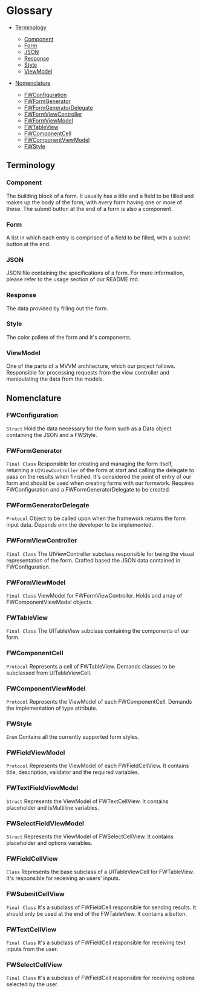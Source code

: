 # Glossary
* [Terminology](#terminology)
  * [Component](#component)
  * [Form](#form)
  * [JSON](#json)
  * [Response](#response)
  * [Style](#style)
  * [ViewModel](#viewmodel)

* [Nomenclature](#development)
  * [FWConfiguration](#fwconfiguration)
  * [FWFormGenerator](#fwformgenerator)
  * [FWFormGeneratorDelegate](#fwformgeneratordelegate)
  * [FWFormViewController](#fwformviewcontroller)
  * [FWFormViewModel](#fwformviewmodel)
  * [FWTableView](#fwtableview)
  * [FWComponentCell](#fwcomponentcell)
  * [FWComponentViewModel](#fwcomponentviewmodel)
  * [FWStyle](#fwstyle)
  
## Terminology
### Component
The building block of a form. It usually has a title and a field to be filled and makes up the body of the form, with every form having one or more of these. 
The submit button at the end of a form is also a component.
### Form
A list in which each entry is comprised of a field to be filled, with a submit button at the end.
### JSON
JSON file containing the specifications of a form. For more information, please refer to the usage section of our README.md.
### Response
The data provided by filling out the form.
### Style
The color pallete of the form and it's components.
### ViewModel
One of the parts of a MVVM architecture, which our project follows. Responsible for processing requests from the view controller and manipulating the data from the models.

## Nomenclature
### FWConfiguration
`Struct`
Hold the data necessary for the form such as a Data object containing the JSON and a FWStyle.

### FWFormGenerator
`Final Class`
Responsible for creating and managing the form itself, returning a `UIViewController` of the form at start and calling the delegate to pass on the results when finished. 
It's considered the point of entry of our form and should be used when creating forms with our formwork.
Requires FWConfiguration and a FWFormGeneratorDelegate to be created.

### FWFormGeneratorDelegate
`Protocol`
Object to be called upon when the framework returns the form input data.
Depends onn the developer to be implemented.

### FWFormViewController
`Final Class`
The UIViewController subclass responsible for being the visual representation of the form. 
Crafted based the JSON data contained in FWConfiguration.

### FWFormViewModel
`Final Class`
ViewModel for FWFormViewController. 
Holds and array of FWComponentViewModel objects.

### FWTableView
`Final Class`
The UITableView subclass containing the components of our form.

### FWComponentCell
`Protocol`
Represents a cell of FWTableView. 
Demands classes to be subclassed from UITableViewCell.

### FWComponentViewModel
`Protocol`
Represents the ViewModel of each FWComponentCell.
Demands the implementation of type attribute.

### FWStyle
`Enum`
Contains all the currently supported form styles.

### FWFieldViewModel
`Protocol`
Represents the ViewModel of each FWFieldCellView.
It contains title, description, validator and the required variables.

### FWTextFieldViewModel
`Struct`
Represents the ViewModel of FWTextCellView.
It contains placeholder and isMultiline variables.

### FWSelectFieldViewModel
`Struct`
Represents the ViewModel of FWSelectCellView.
It contains placeholder and options variables.

### FWFieldCellView
`Class`
Represents the base subclass of a UITableViewCell for FWTableView.
It's responsible for receiving an users' inputs.

### FWSubmitCellView
`Final Class`
It's a subclass of FWFieldCell responsible for sending results. It should only be used at the end of the FWTableView. 
It contains a button.

### FWTextCellView
`Final Class`
It's a subclass of FWFieldCell responsible for receiving text inputs from the user.

### FWSelectCellView
`Final Class`
It's a subclass of FWFieldCell responsible for receiving options selected by the user.
